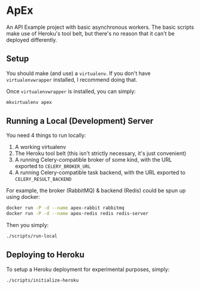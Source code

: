 # ApEx

An API Example project with basic asynchronous workers.  The basic scripts make
use of Heroku's tool belt, but there's no reason that it can't be deployed
differently.


## Setup
You should make (and use) a `virtualenv`.  If you don't have
`virtualenvwrapper` installed, I recommend doing that.

Once `virtualenvwrapper` is installed, you can simply:

```bash
mkvirtualenv apex
```


## Running a Local (Development) Server
You need 4 things to run locally:

1. A working virtualenv
2. The Heroku tool belt (this isn't strictly necessary, it's just convenient)
3. A running Celery-compatible broker of some kind, with the URL exported to
   `CELERY_BROKER_URL`
4. A running Celery-compatible task backend, with the URL exported to
   `CELERY_RESULT_BACKEND`

For example, the broker (RabbitMQ) & backend (Redis) could be spun up using
docker:

```bash
docker run -P -d --name apex-rabbit rabbitmq
docker run -P -d --name apex-redis redis redis-server
```

Then you simply:

```bash
./scripts/run-local
```


## Deploying to Heroku
To setup a Heroku deployment for experimental purposes, simply:

```bash
./scripts/initialize-heroku
```
